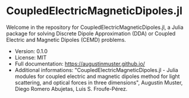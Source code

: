 # CoupledElectricMagneticDipoles.jl
Welcome in the repository for CoupledElectricMagneticDipoles.jl, a Julia package for solving Discrete Dipole Approximation (DDA) or Coupled Electric and Magnetic Dipoles (CEMD) problems.
- Version: 0.1.0
- License: MIT
- Full documentation: https://augustinmuster.github.io/
- Additional informations: "CoupledElectricMagneticDipoles.jl - Julia modules for coupled electric
and magnetic dipoles method for light scattering, and optical forces
in three dimensions", Augustin Muster, Diego Romero Abujetas, Luis S. Froufe-Pérez.
